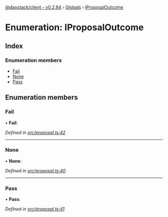 [@daostack/client - v0.2.64](../README.md) › [Globals](../globals.md) › [IProposalOutcome](iproposaloutcome.md)

# Enumeration: IProposalOutcome

## Index

### Enumeration members

* [Fail](iproposaloutcome.md#fail)
* [None](iproposaloutcome.md#none)
* [Pass](iproposaloutcome.md#pass)

## Enumeration members

###  Fail

• **Fail**:

*Defined in [src/proposal.ts:42](https://github.com/dorgtech/client/blob/74940d1/src/proposal.ts#L42)*

___

###  None

• **None**:

*Defined in [src/proposal.ts:40](https://github.com/dorgtech/client/blob/74940d1/src/proposal.ts#L40)*

___

###  Pass

• **Pass**:

*Defined in [src/proposal.ts:41](https://github.com/dorgtech/client/blob/74940d1/src/proposal.ts#L41)*
